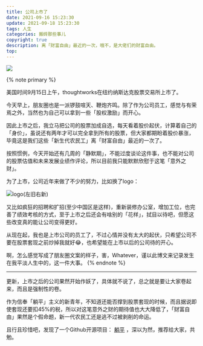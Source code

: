 ```yaml
---
title: 公司上市了
date: 2021-09-16 15:23:30
update: 2021-09-18 15:23:30
tags: 人生
categories: 搬砖那些事儿
copyright: true
description: 离「财富自由」最近的一次，哦不，是大佬们的财富自由。
top:
---
```


<img src="https://i.loli.net/2021/09/18/KhCfumNJxLsgXH8.jpg" >

{% note primary %}

美国时间9月15日上午，thoughtworks在纽约纳斯达克股票交易所上市了。

今天早上，朋友圈也是一派锣鼓喧天、鞭炮齐鸣。除了作为公司员工，感觉与有荣焉之外，当然也为自己可以拿到一些「股权激励」而开心。

因此上市之后，我立马把公司的股票加成自选，每天看着股价起伏，计算着自己的「身价」，虽说还有两年才可以完全拿到所有的股票，但大家都期盼着股价暴涨，毕竟这是我们这些「新生代农民工」离「财富自由」最近的一次了。

按照惯例，今天开始还有几周的「静默期」，不能过度谈论这件事，也不能对公司的股票估值和未来发展业绩作评论，所以目前我只能默默欣慰于这笔「意外之财」。

为了上市，公司近年来做了不少的努力，比如换了logo：

![logo(左旧右新)](https://i.loli.net/2021/09/22/jnJpbLr57h8eVM4.png)

又比如疯狂的招聘和扩招(至少中国区是这样)，重新装修办公室，增加工位，也完善了绩效考核的方式，至于上市之后还会有啥别的「花样」，拭目以待吧，但愿这些改变真的能让公司变得更好。

从现在起，我也是上市公司的员工了，不过心情并没有太大的起伏，只希望公司不要在股票套现之前炒掉我就好:joy:，也希望能在上市以后的公司待的开心。

啊，怎么感觉写成了朋友圈文案的样子，害，Whatever，谨以此博文来记录发生在我平淡人生中的，这一件大事。
{% endnote %}

--- 

更新，上市之后的公司果然开始作妖了，具体就不说了，总之就是要让大家卷起来，而且是强制性的卷。

作为信奉「躺平」主义的新青年，不知道还能否撑到股票套现的时候，而且据说即使套现还要扣45%的税，所以对这笔意外之财的期待值也大大降低了，「财富自由」果然是个假命题，新一代农民工还是逃不过被剥削的命运。

且行且珍惜吧，发现了一个Github开源项目： [躺平](https://github.com/phodal/tangping) ，深以为然，推荐给大家，共勉。